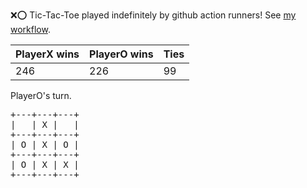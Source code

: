:x::o: Tic-Tac-Toe played indefinitely by github action runners! See [my workflow](.github/workflows/play.yaml).

|PlayerX wins|PlayerO wins|Ties|
|-|-|-|
|246|226|99|

PlayerO's turn.

<pre>
+---+---+---+
|   | X |   |
+---+---+---+
| O | X | O |
+---+---+---+
| O | X | X |
+---+---+---+
</pre>